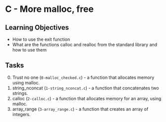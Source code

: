 # C - More malloc, free
## Learning Objectives

- How to use the exit function
- What are the functions calloc and realloc from the standard library and how to use them

## Tasks

0. Trust no one (```0-malloc_checked.c```) - a function that allocates memory using malloc. 
1. string_nconcat (```1-string_nconcat.c```) - a function that concatenates two strings.
2. calloc (```2-calloc.c```) - a function that allocates memory for an array, using malloc.
3. array_range (```3-array_range.c```) -  a function that creates an array of integers.
